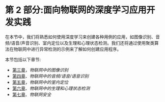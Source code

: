 <title>Section 2: Hands-On Deep Learning Application Development for IoT</title>  

# 第 2 部分:面向物联网的深度学习应用开发实践

在本节中，我们将熟悉如何使用深度学习来创建各种用例的应用，如图像识别、音频/语音/声音识别、室内定位以及生理和心理状态检测。我们还将通过使用聚类算法在物联网中进行异常检测的示例来了解如何创建应用程序。

本节包括以下章节:

*   [第三章](b28129e7-3bd1-4f83-acf7-4567e5198efb.xhtml)，*物联网中的图像识别*
*   [第四章](ff7fc37c-f5d6-4e2f-8d3b-3f64c47c4c2e.xhtml)、*物联网中的音频/语音/语音识别*
*   [第五章](3426d6f2-8913-4585-b04b-f0b3a8bd235d.xhtml)，*物联网中的室内定位*
*   [第六章](958a0ed2-1d5f-4df1-8bfa-55d3c870d733.xhtml)、*物联网中的生理和心理状态检测*
*   [第七章](05cfb84d-9821-46ea-b6a5-576cdebf2818.xhtml)、*物联网安全*